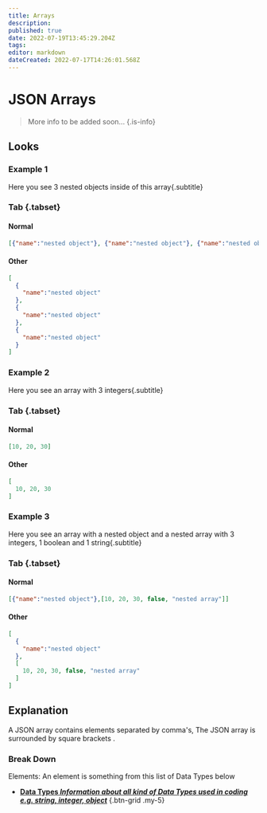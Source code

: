 ```yaml
---
title: Arrays
description: 
published: true
date: 2022-07-19T13:45:29.204Z
tags: 
editor: markdown
dateCreated: 2022-07-17T14:26:01.568Z
---
```


<h1 class="mdi mdi-code-array primary--text"> JSON Arrays</h1>

> More info to be added soon...
{.is-info}
## Looks
### Example 1
Here you see 3 nested objects inside of this array{.subtitle}


### Tab {.tabset}
#### Normal
```json
[{"name":"nested object"}, {"name":"nested object"}, {"name":"nested object"}]
```
#### Other
```json
[
  {
    "name":"nested object"
  }, 
  {
    "name":"nested object"
  }, 
  {
    "name":"nested object"
  }
]
```

### Example 2
Here you see an array with 3 integers{.subtitle}
### Tab {.tabset}
#### Normal
```json
[10, 20, 30]
```
#### Other
```json
[
  10, 20, 30
]
```
### Example 3
Here you see an array with a nested object and a nested array with 3 integers, 1 boolean and 1 string{.subtitle}
### Tab {.tabset}
#### Normal
```json
[{"name":"nested object"},[10, 20, 30, false, "nested array"]]
```
#### Other
```json
[
  {
    "name":"nested object"
  },
  [
    10, 20, 30, false, "nested array"
  ]
]
```
## Explanation
A JSON array contains elements separated by comma's, The JSON array is surrounded by square brackets <span class="mdi mdi-code-array primary--text"></span>.

### Break Down

Elements: An element is something from this list of <span class="mdi mdi-sprinkler-variant primary--text"> Data Types</span> below

- [<i class="mdi mdi-sprinkler-variant primary--text"></i> **Data Types *Information about all kind of Data Types used in coding e.g. string, integer, object***](/en/Sub-Actions/Code/Data-Types)
{.btn-grid .my-5}